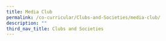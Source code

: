 ```yaml
---
title: Media Club
permalink: /co-curricular/Clubs-and-Societies/media-club/
description: ""
third_nav_title: Clubs and Societies
---
```


